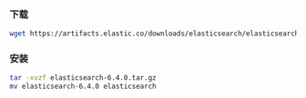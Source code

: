 ### 下载
```sh
wget https://artifacts.elastic.co/downloads/elasticsearch/elasticsearch-6.4.0.tar.gz
```
### 安装
```sh
tar -xvzf elasticsearch-6.4.0.tar.gz
mv elasticsearch-6.4.0 elasticsearch
```
